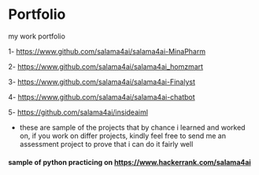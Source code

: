 # Portfolio
my work portfolio

1- https://www.github.com/salama4ai/salama4ai-MinaPharm

2- https://www.github.com/salama4ai/salama4ai_homzmart

3- https://www.github.com/salama4ai/salama4ai-Finalyst

4- https://www.github.com/salama4ai/salama4ai-chatbot

5- https://github.com/salama4ai/insideaiml

- these are sample of the projects that by chance i learned and worked on, if you work on differ projects, kindly feel free to send me an assessment project to prove that i can do it fairly well

#### sample of python practicing on https://www.hackerrank.com/salama4ai




